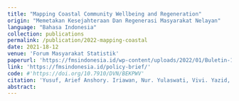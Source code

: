 ```yaml
---
title: "Mapping Coastal Community Wellbeing and Regeneration"
origin: "Memetakan Kesejahteraan Dan Regenerasi Masyarakat Nelayan"
language: "Bahasa Indonesia"
collection: publications
permalink: /publication/2022-mapping-coastal
date: 2021-18-12
venue: 'Forum Masyarakat Statistik'
paperurl: 'https://fmsindonesia.id/wp-content/uploads/2022/01/Buletin-18-FINAL.pdf'
link: 'https://fmsindonesia.id/policy-brief/'
code: #'https://doi.org/10.7910/DVN/BEKPWV'
citation: 'Yusuf, Arief Anshory. Iriawan, Nur. Yulaswati, Vivi. Yazid, Ega Kurnia, Palani, Herman. 2021. Memetakan Kesejahteraan Dan Regenerasi Masyarakat Nelayan. <i>FMS Statistical & Policy Brief</i>. ed. 18 Des 2021. 3-13.'
abstract:
---
```

